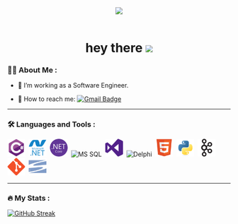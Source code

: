 <div id="header" align="center">
  <!--
  <img src="https://media.giphy.com/media/p4NLw3I4U0idi/giphy.gif" width="488"/>
  -->
  <img src="https://media.giphy.com/media/0TtX2qqpxp3pIafzio/giphy.gif" width="240"/>
</div>
<div align="center">
  <img src="https://komarev.com/ghpvc/?username=Basic37&style=flat-square&color=blue" alt=""/>
  <h1>
    hey there
    <img src="https://media.giphy.com/media/hvRJCLFzcasrR4ia7z/giphy.gif" width="30px"/>
  </h1>
</div> 

### :man_technologist: About Me :

- :telescope: I’m working as a Software Engineer.

- :e-mail: How to reach me: [![Gmail Badge](https://img.shields.io/badge/-email-blue?style=flat&logo=gmail&logoColor=white)](bulgakovas85@gmail.com)

---

### :hammer_and_wrench: Languages and Tools :
<div>
  <img src="https://github.com/devicons/devicon/blob/master/icons/csharp/csharp-original.svg" title="C#" alt="C#" width="40" height="40"/>&nbsp;
  <img src="https://github.com/devicons/devicon/blob/master/icons/dot-net/dot-net-plain-wordmark.svg" title=".Net Framework" alt=".Net Framework" width="40" height="40"/>&nbsp;
  <img src="https://github.com/devicons/devicon/blob/master/icons/dotnetcore/dotnetcore-original.svg" title=".Net Core" alt=".Net Core" width="40" height="40"/>&nbsp;
  <img src="https://assets.toptal.io/images?url=https://bs-uploads.toptal.io/blackfish-uploads/components/skill_page/content/logo_file/logo/195522/regular_82x82_mssql-a18f23f62a3f2d38756c6fcf3dd0b6b9.png" title="MS SQL" alt="MS SQL" width="40" height="40"/>&nbsp;
  <img src="https://github.com/devicons/devicon/blob/master/icons/visualstudio/visualstudio-plain.svg" title="Visual Studio" alt="Visual Studio" width="40" height="40"/>&nbsp;
  <img src="https://upload.wikimedia.org/wikipedia/ru/0/08/%D0%9B%D0%BE%D0%B3%D0%BE%D1%82%D0%B8%D0%BF_Embarcadero_Delphi.png" title="Delphi" alt="Delphi" width="40" height="40"/>&nbsp;
  <img src="https://github.com/devicons/devicon/blob/master/icons/html5/html5-original.svg" title="HTML5" alt="HTML5" width="40" height="40"/>&nbsp;
  <img src="https://github.com/devicons/devicon/blob/master/icons/python/python-original.svg" title="Python" alt="Python" width="40" height="40"/>&nbsp;
  <img src="https://github.com/devicons/devicon/blob/master/icons/apachekafka/apachekafka-original.svg" title="Apache Kafka" alt="Apache Kafka" width="40" height="40"/>&nbsp;
  <img src="https://github.com/devicons/devicon/blob/master/icons/git/git-original.svg" title="Git" **alt="Git" width="40" height="40"/>&nbsp;
  <img src="https://github.com/devicons/devicon/blob/master/icons/subversion/subversion-original.svg" title="Subversion" alt="Subversion" width="40" height="40"/>
</div>

---

### :fire: My Stats :
[![GitHub Streak](http://github-readme-streak-stats.herokuapp.com?user=Basic37&theme=dark&background=000000)](https://git.io/streak-stats)
<!--        
[![Top Langs](https://github-readme-stats.vercel.app/api/top-langs/?username=Basic37&layout=compact)](https://github.com/anuraghazra/github-readme-stats)
-->

<!--
**Basic37/Basic37** is a ✨ _special_ ✨ repository because its `README.md` (this file) appears on your GitHub profile.

Here are some ideas to get you started:

- 🔭 I’m currently working on ...
- 🌱 I’m currently learning ...
- 👯 I’m looking to collaborate on ...
- 🤔 I’m looking for help with ...
- 💬 Ask me about ...
- 📫 How to reach me: ...
- 😄 Pronouns: ...
- ⚡ Fun fact: ...
-->
